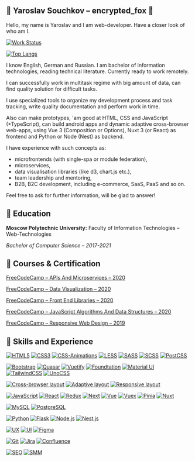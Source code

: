 ## 	:fox_face: Yaroslav Souchkov – encrypted_fox :fox_face:

Hello, my name is Yaroslav and I am web-developer. Have a closer look of who am I.

[![Work Status](https://img.shields.io/badge/status-working-brightred?style=for-the-badge)](https://github.com/encrypted-fox)

[![Top Langs](https://github-readme-stats.vercel.app/api/top-langs/?username=encrypted-fox&theme=dark)](https://github.com/encrypted-fox)

I know English, German and Russian. I am bachelor of information technologies, reading technical literature. Currently ready to work remotely.

I can successfully work in multitask regime with big amount of data, can find quality solution for difficult tasks.

I use specialized tools to organize my development process and task tracking, write quality documentation and perform work in time.

Also can make prototypes, 'am good at HTML, CSS and JavaScript (+TypeScript), can build android apps and dynamic adaptive cross-browser web-apps, using Vue 3 (Composition or Options), Nuxt 3 (or React) as frontend and Python or Node (Nest) as backend.

I have experience with such concepts as:
* microfrontends (with single-spa or module federation),
* microservices,
* data visualisation libraries (like d3, chart.js etc.),
* team leadership and mentoring,
* B2B, B2C development, including e-commerce, SaaS, PaaS and so on.

Feel free to ask for further information, will be glad to answer!

## :scroll: Education

**Moscow Polytechnic University:** Faculty of Information Technologies – Web-Technologies 

*Bachelor of Computer Science – 2017-2021*


## :receipt: Courses & Certification

[FreeCodeCamp – APIs And Microservices – 2020](https://www.freecodecamp.org/certification/yaroslavsouchkov/apis-and-microservices)

[FreeCodeCamp – Data Visualization – 2020](https://www.freecodecamp.org/certification/yaroslavsouchkov/data-visualization)

[FreeCodeCamp – Front End Libraries – 2020](https://www.freecodecamp.org/certification/yaroslavsouchkov/front-end-libraries)

[FreeCodeCamp – JavaScript Algorithms And Data Structures – 2020](https://www.freecodecamp.org/certification/yaroslavsouchkov/javascript-algorithms-and-data-structures)

[FreeCodeCamp – Responsive Web Design – 2019](https://www.freecodecamp.org/certification/yaroslavsouchkov/responsive-web-design)


## :toolbox: Skills and Experience

[![HTML5](https://img.shields.io/badge/-HTML5-ff69b4?style=for-the-badge)](https://github.com/encrypted-fox)
[![CSS3](https://img.shields.io/badge/-CSS3-ff69b4?style=for-the-badge)](https://github.com/encrypted-fox)
[![CSS-Animations](https://img.shields.io/badge/-CSS3--animations-ff69b4?style=for-the-badge)](https://github.com/encrypted-fox)
[![LESS](https://img.shields.io/badge/-less-ff69b4?style=for-the-badge)](https://github.com/encrypted-fox)
[![SASS](https://img.shields.io/badge/-sass-ff69b4?style=for-the-badge)](https://github.com/encrypted-fox)
[![SCSS](https://img.shields.io/badge/-sass-ff69b4?style=for-the-badge)](https://github.com/encrypted-fox)
[![PostCSS](https://img.shields.io/badge/-postcss-ff69b4?style=for-the-badge)](https://github.com/encrypted-fox)

[![Bootstrap](https://img.shields.io/badge/-bootstrap,%20foundation,%20material%20ui,%20etc.-brightgreen?style=for-the-badge)](https://github.com/encrypted-fox)
[![Quasar](https://img.shields.io/badge/-quasar,%20foundation,%20material%20ui,%20etc.-brightgreen?style=for-the-badge)](https://github.com/encrypted-fox)
[![Vuetify](https://img.shields.io/badge/-vuetify,%20foundation,%20material%20ui,%20etc.-brightgreen?style=for-the-badge)](https://github.com/encrypted-fox)
[![Foundtation](https://img.shields.io/badge/-bootstrap,%20foundation,%20material%20ui,%20etc.-brightgreen?style=for-the-badge)](https://github.com/encrypted-fox)
[![Material UI](https://img.shields.io/badge/-material_ui,%20foundation,%20material%20ui,%20etc.-brightgreen?style=for-the-badge)](https://github.com/encrypted-fox)
[![TailwindCSS](https://img.shields.io/badge/-tailwindCSS,%20foundation,%20material%20ui,%20etc.-brightgreen?style=for-the-badge)](https://github.com/encrypted-fox)
[![UnoCSS](https://img.shields.io/badge/-unoCSS,%20foundation,%20material%20ui,%20etc.-brightgreen?style=for-the-badge)](https://github.com/encrypted-fox)

[![Cross-browser layout](https://img.shields.io/badge/-cross--browser%20layout-informational?style=for-the-badge)](https://github.com/encrypted-fox)
[![Adaptive layout](https://img.shields.io/badge/-adaptive%20layout-informational?style=for-the-badge)](https://github.com/encrypted-fox)
[![Responsive layout](https://img.shields.io/badge/-responsive%20layout-informational?style=for-the-badge)](https://github.com/encrypted-fox)

[![JavaScript](https://img.shields.io/badge/-javascript-ffcc00?style=for-the-badge)](https://github.com/encrypted-fox)
[![React](https://img.shields.io/badge/-react-ffcc00?style=for-the-badge)](https://github.com/encrypted-fox)
[![Redux](https://img.shields.io/badge/-redux-ffcc00?style=for-the-badge)](https://github.com/encrypted-fox)
[![Next](https://img.shields.io/badge/-next-ffcc00?style=for-the-badge)](https://github.com/encrypted-fox)
[![Vue](https://img.shields.io/badge/-vue-ffcc00?style=for-the-badge)](https://github.com/encrypted-fox)
[![Vuex](https://img.shields.io/badge/-vuex-ffcc00?style=for-the-badge)](https://github.com/encrypted-fox)
[![Pinia](https://img.shields.io/badge/-pinia-ffcc00?style=for-the-badge)](https://github.com/encrypted-fox)
[![Nuxt](https://img.shields.io/badge/-nuxt-ffcc00?style=for-the-badge)](https://github.com/encrypted-fox)

[![MySQL](https://img.shields.io/badge/-mysql-coral?style=for-the-badge)](https://github.com/encrypted-fox)
[![PostgreSQL](https://img.shields.io/badge/-postgresql-coral?style=for-the-badge)](https://github.com/encrypted-fox)

[![Python](https://img.shields.io/badge/-python-lightblue?style=for-the-badge)](https://github.com/encrypted-fox)
[![Flask](https://img.shields.io/badge/-django-lightblue?style=for-the-badge)](https://github.com/encrypted-fox)
[![Node.js](https://img.shields.io/badge/-node.js-lightblue?style=for-the-badge)](https://github.com/encrypted-fox)
[![Nest.js](https://img.shields.io/badge/-nest.js-lightblue?style=for-the-badge)](https://github.com/encrypted-fox)

[![UX](https://img.shields.io/badge/-ux-lightcoral?style=for-the-badge)](https://github.com/encrypted-fox)
[![UI](https://img.shields.io/badge/-ui-lightcoral?style=for-the-badge)](https://github.com/encrypted-fox)
[![Figma](https://img.shields.io/badge/-figma-lightcoral?style=for-the-badge)](https://github.com/encrypted-fox)

[![Git](https://img.shields.io/badge/-git-black?style=for-the-badge)](https://github.com/encrypted-fox)
[![Jira](https://img.shields.io/badge/-jira-black?style=for-the-badge)](https://github.com/encrypted-fox)
[![Confluence](https://img.shields.io/badge/-confluence-black?style=for-the-badge)](https://github.com/encrypted-fox)

[![SEO](https://img.shields.io/badge/-seo-green?style=for-the-badge)](https://github.com/encrypted-fox)
[![SMM](https://img.shields.io/badge/-smm-green?style=for-the-badge)](https://github.com/encrypted-fox)
